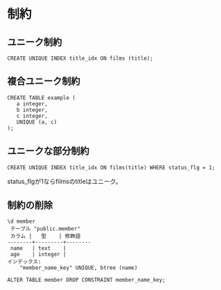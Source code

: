 ﻿# 制約


## ユニーク制約

```clike
CREATE UNIQUE INDEX title_idx ON films (title);
```

## 複合ユニーク制約

```clike
CREATE TABLE example (
   a integer,
   b integer,
   c integer,
   UNIQUE (a, c)
);
```

## ユニークな部分制約

```clike
CREATE UNIQUE INDEX title_idx ON films(title) WHERE status_flg = 1;
```

status_flgが1ならfilmsのtitleはユニーク。

## 制約の削除

```clike
\d member
 テーブル "public.member"
 カラム |   型    | 修飾語
--------+---------+--------
 name   | text    |
 age    | integer |
インデックス:
    "member_name_key" UNIQUE, btree (name)

ALTER TABLE member DROP CONSTRAINT member_name_key;
```
